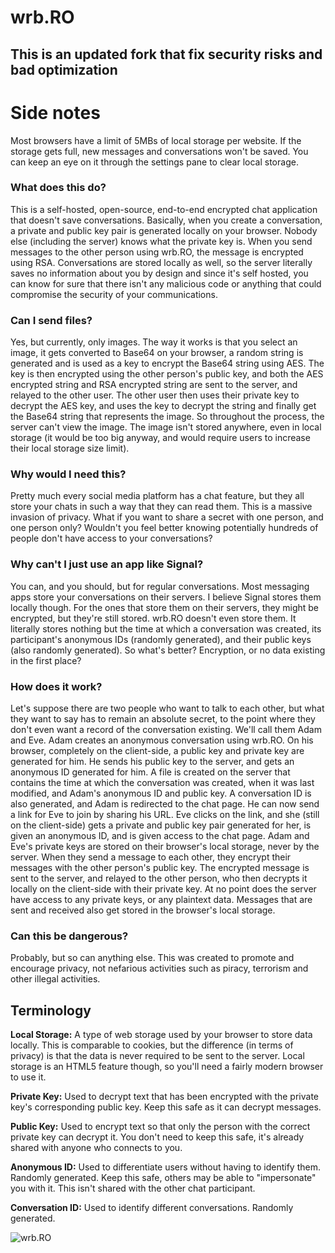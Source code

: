 # wrb.RO

## This is an updated fork that fix security risks and bad optimization

# Side notes

Most browsers have a limit of 5MBs of local storage per website. If the storage gets full, new messages and conversations won't be saved. You can keep an eye on it through the settings pane to clear local storage.
### What does this do?

This is a self-hosted, open-source, end-to-end encrypted chat application that doesn't save conversations. Basically, when you create a conversation, a private and public key pair is generated locally on your browser. Nobody else (including the server) knows what the private key is. When you send messages to the other person using wrb.RO, the message is encrypted using RSA. Conversations are stored locally as well, so the server literally saves no information about you by design and since it's self hosted, you can know for sure that there isn't any malicious code or anything that could compromise the security of your communications.

### Can I send files?

Yes, but currently, only images. The way it works is that you select an image, it gets converted to Base64 on your browser, a random string is generated and is used as a key to encrypt the Base64 string using AES. The key is then encrypted using the other person's public key, and both the AES encrypted string and RSA encrypted string are sent to the server, and relayed to the other user. The other user then uses their private key to decrypt the AES key, and uses the key to decrypt the string and finally get the Base64 string that represents the image. So throughout the process, the server can't view the image. The image isn't stored anywhere, even in local storage (it would be too big anyway, and would require users to increase their local storage size limit).

### Why would I need this?

Pretty much every social media platform has a chat feature, but they all store your chats in such a way that they can read them. This is a massive invasion of privacy. What if you want to share a secret with one person, and one person only? Wouldn't you feel better knowing potentially hundreds of people don't have access to your conversations?

### Why can't I just use an app like Signal?

You can, and you should, but for regular conversations. Most messaging apps store your conversations on their servers. I believe Signal stores them locally though. For the ones that store them on their servers, they might be encrypted, but they're still stored. wrb.RO doesn't even store them. It literally stores nothing but the time at which a conversation was created, its participant's anonymous IDs (randomly generated), and their public keys (also randomly generated). So what's better? Encryption, or no data existing in the first place?

### How does it work?

Let's suppose there are two people who want to talk to each other, but what they want to say has to remain an absolute secret, to the point where they don't even want a record of the conversation existing. We'll call them Adam and Eve. Adam creates an anonymous conversation using wrb.RO. On his browser, completely on the client-side, a public key and private key are generated for him. He sends his public key to the server, and gets an anonymous ID generated for him. A file is created on the server that contains the time at which the conversation was created, when it was last modified, and Adam's anonymous ID and public key. A conversation ID is also generated, and Adam is redirected to the chat page. He can now send a link for Eve to join by sharing his URL. Eve clicks on the link, and she (still on the client-side) gets a private and public key pair generated for her, is given an anonymous ID, and is given access to the chat page. Adam and Eve's private keys are stored on their browser's local storage, never by the server. When they send a message to each other, they encrypt their messages with the other person's public key. The encrypted message is sent to the server, and relayed to the other person, who then decrypts it locally on the client-side with their private key. At no point does the server have access to any private keys, or any plaintext data. Messages that are sent and received also get stored in the browser's local storage.

### Can this be dangerous?

Probably, but so can anything else. This was created to promote and encourage privacy, not nefarious activities such as piracy, terrorism and other illegal activities.

## Terminology

**Local Storage:** A type of web storage used by your browser to store data locally. This is comparable to cookies, but the difference (in terms of privacy) is that the data is never required to be sent to the server. Local storage is an HTML5 feature though, so you'll need a fairly modern browser to use it. 

**Private Key:** Used to decrypt text that has been encrypted with the private key's corresponding public key. Keep this safe as it can decrypt messages.

**Public Key:** Used to encrypt text so that only the person with the correct private key can decrypt it. You don't need to keep this safe, it's already shared with anyone who connects to you.

**Anonymous ID:** Used to differentiate users without having to identify them. Randomly generated. Keep this safe, others may be able to "impersonate" you with it. This isn't shared with the other chat participant.

**Conversation ID:** Used to identify different conversations. Randomly generated.

![wrb.RO](https://i.imgur.com/uTdp1pb.jpg)
